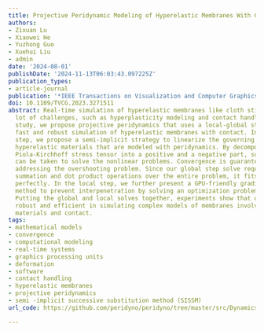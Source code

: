 ```yaml
---
title: Projective Peridynamic Modeling of Hyperelastic Membranes With Contact
authors:
- Zixuan Lu
- Xiaowei He
- Yuzhong Guo
- Xuehui Liu
- admin
date: '2024-08-01'
publishDate: '2024-11-13T06:03:43.097225Z'
publication_types:
- article-journal
publication: '*IEEE Transactions on Visualization and Computer Graphics, 30*(8)'
doi: 10.1109/TVCG.2023.3271511
abstract: Real-time simulation of hyperelastic membranes like cloth still faces a
  lot of challenges, such as hyperplasticity modeling and contact handling. In this
  study, we propose projective peridynamics that uses a local-global strategy to enable
  fast and robust simulation of hyperelastic membranes with contact. In the global
  step, we propose a semi-implicit strategy to linearize the governing equation for
  hyperelastic materials that are modeled with peridynamics. By decomposing the first
  Piola-Kirchhoff stress tensor into a positive and a negative part, successive substitutions
  can be taken to solve the nonlinear problems. Convergence is guaranteed by further
  addressing the overshooting problem. Since our global step solve requires no energy
  summation and dot product operations over the entire problem, it fits into GPU implementation
  perfectly. In the local step, we further present a GPU-friendly gradient descent
  method to prevent interpenetration by solving an optimization problem independently.
  Putting the global and local solves together, experiments show that our method is
  robust and efficient in simulating complex models of membranes involving hyperelastic
  materials and contact.
tags:
- mathematical models
- convergence
- computational modeling
- real-time systems
- graphics processing units
- deformation
- software
- contact handling
- hyperelastic membranes
- projective peridynamics
- semi -implicit successive substitution method (SISSM)
url_code: https://github.com/peridyno/peridyno/tree/master/src/Dynamics/Cuda/Peridynamics

---
```

